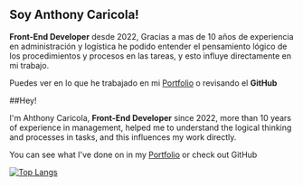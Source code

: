 ## Soy Anthony Caricola!

**Front-End Developer** desde 2022, Gracias a mas de 10 años de experiencia en administración y logística he podido entender el pensamiento lógico de los procedimientos y procesos en las tareas, y esto influye directamente en mi trabajo.


Puedes ver en lo que he trabajado en mi [Portfolio](http://www.amcaricola.com/#portfolio) o revisando el **GitHub**

##Hey!

I'm Ahthony Caricola, **Front-End Developer** since 2022, more than 10 years of experience in management, helped me to understand the logical thinking and processes in tasks, and this influences my work directly.

You can see what I've done on in my [Portfolio](http://www.amcaricola.com/#portfolio)  or check out GitHub

[![Top Langs](https://github-readme-stats.vercel.app/api/top-langs/?username=amcaricola&layout=compact)](https://github.com/anuraghazra/github-readme-stats)


<!--
**amcaricola/amcaricola** is a ✨ _special_ ✨ repository because its `README.md` (this file) appears on your GitHub profile.

Here are some ideas to get you started:

- 🔭 I’m currently working on ...
- 🌱 I’m currently learning ...
- 👯 I’m looking to collaborate on ...
- 🤔 I’m looking for help with ...
- 💬 Ask me about ...
- 📫 How to reach me: ...
- 😄 Pronouns: ...
- ⚡ Fun fact: ...
-->
